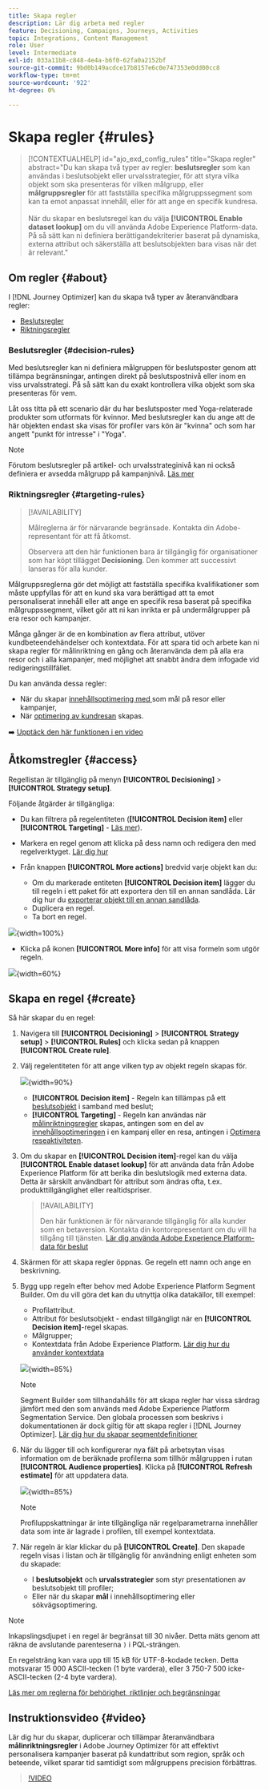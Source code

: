 ```yaml
---
title: Skapa regler
description: Lär dig arbeta med regler
feature: Decisioning, Campaigns, Journeys, Activities
topic: Integrations, Content Management
role: User
level: Intermediate
exl-id: 033a11b8-c848-4e4a-b6f0-62fa0a2152bf
source-git-commit: 9bd0b149acdce17b8157e6c0e747353e0dd00cc8
workflow-type: tm+mt
source-wordcount: '922'
ht-degree: 0%

---
```


# Skapa regler {#rules}

>[!CONTEXTUALHELP]
>id="ajo_exd_config_rules"
>title="Skapa regler"
>abstract="Du kan skapa två typer av regler: **beslutsregler** som kan användas i beslutsobjekt eller urvalsstrategier, för att styra vilka objekt som ska presenteras för vilken målgrupp, eller **målgruppsregler** för att fastställa specifika målgruppssegment som kan ta emot anpassat innehåll, eller för att ange en specifik kundresa.<br/><br/>När du skapar en beslutsregel kan du välja **[!UICONTROL Enable dataset lookup]** om du vill använda Adobe Experience Platform-data. På så sätt kan ni definiera berättigandekriterier baserat på dynamiska, externa attribut och säkerställa att beslutsobjekten bara visas när det är relevant."

## Om regler {#about}

I [!DNL Journey Optimizer] kan du skapa två typer av återanvändbara regler:

* [Beslutsregler](#decision-rules)
* [Riktningsregler](#targeting-rules)

### Beslutsregler {#decision-rules}

Med beslutsregler kan ni definiera målgruppen för beslutsposter genom att tillämpa begränsningar, antingen direkt på beslutspostnivå eller inom en viss urvalsstrategi. På så sätt kan du exakt kontrollera vilka objekt som ska presenteras för vem.

Låt oss titta på ett scenario där du har beslutsposter med Yoga-relaterade produkter som utformats för kvinnor. Med beslutsregler kan du ange att de här objekten endast ska visas för profiler vars kön är &quot;kvinna&quot; och som har angett &quot;punkt för intresse&quot; i &quot;Yoga&quot;.

>[!NOTE]
>
>Förutom beslutsregler på artikel- och urvalsstrateginivå kan ni också definiera er avsedda målgrupp på kampanjnivå. [Läs mer](../campaigns/create-campaign.md#audience)

### Riktningsregler {#targeting-rules}

>[!AVAILABILITY]
>
>Målreglerna är för närvarande begränsade. Kontakta din Adobe-representant för att få åtkomst.
>
>Observera att den här funktionen bara är tillgänglig för organisationer som har köpt tillägget **Decisioning**. Den kommer att successivt lanseras för alla kunder.

Målgruppsreglerna gör det möjligt att fastställa specifika kvalifikationer som måste uppfyllas för att en kund ska vara berättigad att ta emot personaliserat innehåll eller att ange en specifik resa baserat på specifika målgruppssegment, vilket gör att ni kan inrikta er på undermålgrupper på era resor och kampanjer.

Många gånger är de en kombination av flera attribut, utöver kundbeteendehändelser och kontextdata. För att spara tid och arbete kan ni skapa regler för målinriktning en gång och återanvända dem på alla era resor och i alla kampanjer, med möjlighet att snabbt ändra dem infogade vid redigeringstillfället.

Du kan använda dessa regler:

* När du skapar [innehållsoptimering med ](../campaigns/campaigns-message-optimization.md#targeting) som mål på resor eller kampanjer,
* När [optimering av kundresan](../building-journeys/optimize.md#targeting) skapas.

➡️ [Upptäck den här funktionen i en video](#video)

## Åtkomstregler {#access}

Regellistan är tillgänglig på menyn **[!UICONTROL Decisioning]** > **[!UICONTROL Strategy setup]**.

Följande åtgärder är tillgängliga:

* Du kan filtrera på regelentiteten (**[!UICONTROL Decision item]** eller **[!UICONTROL Targeting]** - [Läs mer](#about)).

* Markera en regel genom att klicka på dess namn och redigera den med regelverktyget. [Lär dig hur](#create)

* Från knappen **[!UICONTROL More actions]** bredvid varje objekt kan du:

   * Om du markerade entiteten **[!UICONTROL Decision item]** lägger du till regeln i ett paket för att exportera den till en annan sandlåda. Lär dig hur du [exporterar objekt till en annan sandlåda](../configuration/copy-objects-to-sandbox.md).
   * Duplicera en regel.
   * Ta bort en regel.

![](assets/rules-list.png){width=100%}

* Klicka på ikonen **[!UICONTROL More info]** för att visa formeln som utgör regeln.

![](assets/rule-formula.png){width=60%}

## Skapa en regel {#create}

Så här skapar du en regel:

1. Navigera till **[!UICONTROL Decisioning]** > **[!UICONTROL Strategy setup]** > **[!UICONTROL Rules]** och klicka sedan på knappen **[!UICONTROL Create rule]**.

1. Välj regelentiteten för att ange vilken typ av objekt regeln skapas för.

   ![](assets/rules-select-entity.png){width=90%}

   * **[!UICONTROL Decision item]** - Regeln kan tillämpas på ett [beslutsobjekt](#decision-rules) i samband med beslut;
   * **[!UICONTROL Targeting]** - Regeln kan användas när [målinriktningsregler](#targeting-rules) skapas, antingen som en del av [innehållsoptimeringen](../campaigns/campaigns-message-optimization.md#targeting) i en kampanj eller en resa, antingen i [Optimera reseaktiviteten](../building-journeys/optimize.md#targeting).

1. Om du skapar en **[!UICONTROL Decision item]**-regel kan du välja **[!UICONTROL Enable dataset lookup]** för att använda data från Adobe Experience Platform för att berika din beslutslogik med externa data. Detta är särskilt användbart för attribut som ändras ofta, t.ex. produkttillgänglighet eller realtidspriser.

   >[!AVAILABILITY]
   >
   >Den här funktionen är för närvarande tillgänglig för alla kunder som en betaversion. Kontakta din kontorepresentant om du vill ha tillgång till tjänsten. [Lär dig använda Adobe Experience Platform-data för beslut](../experience-decisioning/aep-data-exd.md)

1. Skärmen för att skapa regler öppnas. Ge regeln ett namn och ange en beskrivning.

1. Bygg upp regeln efter behov med Adobe Experience Platform Segment Builder. Om du vill göra det kan du utnyttja olika datakällor, till exempel:
   * Profilattribut.
   * Attribut för beslutsobjekt - endast tillgängligt när en **[!UICONTROL Decision item]**-regel skapas.
   * Målgrupper;
   * Kontextdata från Adobe Experience Platform. [Lär dig hur du använder kontextdata](context-data.md)

   ![](assets/decision-rules-build.png){width=85%}

   >[!NOTE]
   >
   >Segment Builder som tillhandahålls för att skapa regler har vissa särdrag jämfört med den som används med Adobe Experience Platform Segmentation Service. Den globala processen som beskrivs i dokumentationen är dock giltig för att skapa regler i [!DNL Journey Optimizer]. [Lär dig hur du skapar segmentdefinitioner](../audience/creating-a-segment-definition.md)

1. När du lägger till och konfigurerar nya fält på arbetsytan visas information om de beräknade profilerna som tillhör målgruppen i rutan **[!UICONTROL Audience properties]**. Klicka på **[!UICONTROL Refresh estimate]** för att uppdatera data.

   ![](assets/decision-rule-audience-properties.png){width=85%}

   >[!NOTE]
   >
   >Profiluppskattningar är inte tillgängliga när regelparametrarna innehåller data som inte är lagrade i profilen, till exempel kontextdata.

1. När regeln är klar klickar du på **[!UICONTROL Create]**. Den skapade regeln visas i listan och är tillgänglig för användning enligt enheten som du skapade:

   * I **beslutsobjekt** och **urvalsstrategier** som styr presentationen av beslutsobjekt till profiler;
   * Eller när du skapar **mål** i innehållsoptimering eller sökvägsoptimering.

>[!NOTE]
>
>Inkapslingsdjupet i en regel är begränsat till 30 nivåer. Detta mäts genom att räkna de avslutande parenteserna `)` i PQL-strängen.
>
>En regelsträng kan vara upp till 15 kB för UTF-8-kodade tecken. Detta motsvarar 15 000 ASCII-tecken (1 byte vardera), eller 3 750-7 500 icke-ASCII-tecken (2-4 byte vardera).
>
>[Läs mer om reglerna för behörighet, riktlinjer och begränsningar](decisioning-guardrails.md#eligibility-rules)

## Instruktionsvideo {#video}

Lär dig hur du skapar, duplicerar och tillämpar återanvändbara **målinriktningsregler** i Adobe Journey Optimizer för att effektivt personalisera kampanjer baserat på kundattribut som region, språk och beteende, vilket sparar tid samtidigt som målgruppens precision förbättras.

>[!VIDEO](https://video.tv.adobe.com/v/3476127/?quality=12)
